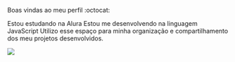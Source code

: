 
Boas vindas ao meu perfil :octocat:


Estou estudando na Alura
Estou me desenvolvendo na linguagem JavaScript
Utilizo esse espaço para minha organização e compartilhamento dos meu projetos desenvolvidos.

![](https://media1.tenor.com/m/uZlEERJn_fgAAAAd/milly-silly-cat.gif)
